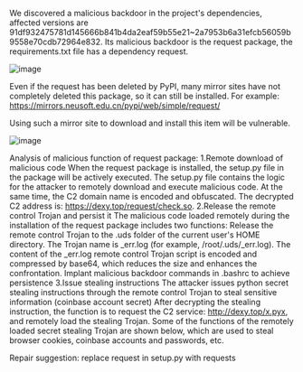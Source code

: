 We discovered a malicious backdoor in the project's dependencies, affected versions are 91df932475781d145666b841b4da2eaf59b55e21~2a7953b6a31efcb56059b9558e70cdb72964e832. Its malicious backdoor is the request package, the requirements.txt file has a dependency request. 

![image](https://user-images.githubusercontent.com/58363074/205935475-63f49b25-e2a9-4831-aefe-7724cde9f657.png)

Even if the request has been deleted by PyPI, many mirror sites have not completely deleted this package, so it can still be installed. For example: https://mirrors.neusoft.edu.cn/pypi/web/simple/request/

Using such a mirror site to download and install this item will be vulnerable.

![image](https://user-images.githubusercontent.com/58363074/205935552-483f97f0-e702-4733-877d-155754f069ba.png)

Analysis of malicious function of request package:
1.Remote download of malicious code
When the request package is installed, the setup.py file in the package will be actively executed. The setup.py file contains the logic for the attacker to remotely download and execute malicious code. At the same time, the C2 domain name is encoded and obfuscated. The decrypted C2 address is: https://dexy.top/request/check.so.
2.Release the remote control Trojan and persist it
The malicious code loaded remotely during the installation of the request package includes two functions:
Release the remote control Trojan to the .uds folder of the current user's HOME directory. The Trojan name is _err.log (for example, /root/.uds/_err.log). The content of the _err.log remote control Trojan script is encoded and compressed by base64, which reduces the size and enhances the confrontation.
Implant malicious backdoor commands in .bashrc to achieve persistence
3.Issue stealing instructions
The attacker issues python secret stealing instructions through the remote control Trojan to steal sensitive information (coinbase account secret)
After decrypting the stealing instruction, the function is to request the C2 service: http://dexy.top/x.pyx, and remotely load the stealing Trojan.
Some of the functions of the remotely loaded secret stealing Trojan are shown below, which are used to steal browser cookies, coinbase accounts and passwords, etc.

Repair suggestion: replace request in setup.py with requests
